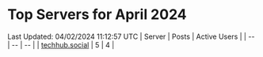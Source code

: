 # Top Servers for April 2024
Last Updated: 04/02/2024 11:12:57 UTC
| Server | Posts | Active Users |
| -- | -- | -- |
| [techhub.social](https://techhub.social/tags/PowerShell) | 5 | 4 |
